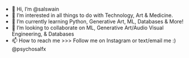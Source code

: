 - 👋 Hi, I’m @salswain
- 👀 I’m interested in all things to do with Technology, Art & Medicine.
- 🌱 I’m currently learning Python, Generative Art, ML, Databases & More!
- 💞️ I’m looking to collaborate on ML, Generative Art/Audio Visual Engineering, & Databases
- 📫 How to reach me >>> Follow me on Instagram or text/email me :) @psychosalfx

<!---
salswain/salswain is a ✨ special ✨ repository because its `README.md` (this file) appears on your GitHub profile.
You can click the Preview link to take a look at your changes.
--->
